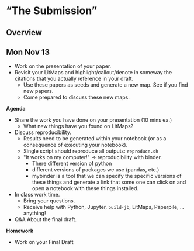 # “The Submission”

## Overview

## Mon Nov 13

- Work on the presentation of your paper.
- Revisit your LitMaps and highlight/callout/denote in someway the citations that you actually reference in your draft.
    - Use these papers as seeds and generate a new map. See if you find new papers.
    - Come prepared to discuss these new maps.

**Agenda**
- Share the work you have done on your presentation (10 mins ea.)
    - What new things have you found on LitMaps?
- Discuss reproducibility.
    - Results need to be generated within your notebook (or as a consequence of executing your notebook).
    - Single script should reproduce all outputs: `reproduce.sh`
    - "It works on my computer!" → reproducibility with binder.
        - There different version of python
        - different versions of packages we use (pandas, etc.)
        - mybinder is a tool that we can specify the specific versions of these
          things and generate a link that some one can click on and open a
          notebook with these things installed.
- In class work time.
    - Bring your questions.
    - Receive help with Python, Jupyter, `build-jb`, LitMaps, Paperpile, … anything!
- Q&A About the final draft.

**Homework**
- Work on your Final Draft

